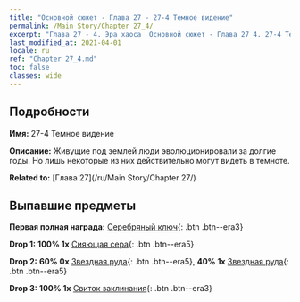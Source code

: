 ```yaml
---
title: "Основной сюжет - Глава 27 - 27-4 Темное видение"
permalink: /Main Story/Chapter 27_4/
excerpt: "Глава 27 - 4. Эра хаоса  Основной сюжет - Глава 27_4. 27-4 Темное видение"
last_modified_at: 2021-04-01
locale: ru
ref: "Chapter 27_4.md"
toc: false
classes: wide
---
```


## Подробности

 **Имя:** 27-4 Темное видение

 **Описание:** Живущие под землей люди эволюционировали за долгие годы. Но лишь некоторые из них действительно могут видеть в темноте.

 **Related to:** [Глава 27](/ru/Main Story/Chapter 27/)

## Выпавшие предметы

 **Первая полная награда:** [Серебряный ключ](/ru/Items/con_693/){: .btn .btn--era3}

 **Drop 1:** **100% 1x** [Сияющая сера](/ru/Items/mat_99/){: .btn .btn--era5}

 **Drop 2:** **60% 0x** [Звездная руда](/ru/Items/mat_89/){: .btn .btn--era5}, **40% 1x** [Звездная руда](/ru/Items/mat_89/){: .btn .btn--era5}

 **Drop 3:** **100% 1x** [Свиток заклинания](/ru/Items/con_694/){: .btn .btn--era3}

